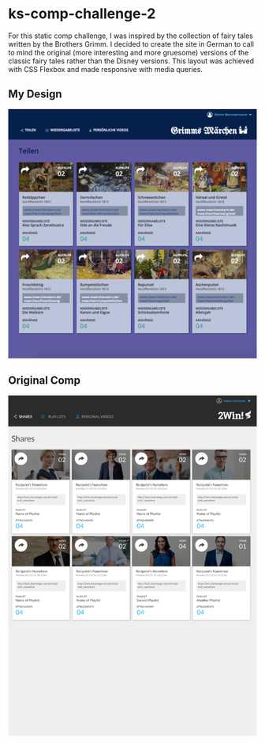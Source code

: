 # ks-comp-challenge-2

For this static comp challenge, I was inspired by the collection of fairy tales written by the Brothers Grimm. I decided to create the site in German to call to mind the original (more interesting and more gruesome) versions of the classic fairy tales rather than the Disney versions. This layout was achieved with CSS Flexbox and made responsive with media queries.

## My Design
![My Design](/assets/images/layout-challenge-2.png?raw=true)

## Original Comp
![Original Comp](/assets/images/original-comp-challenge-2.jpg?raw=true)
